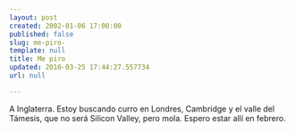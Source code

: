 ```yaml
---
layout: post
created: 2002-01-06 17:00:00
published: false
slug: me-piro-
template: null
title: Me piro
updated: 2010-03-25 17:44:27.557734
url: null

---
```


A Inglaterra. Estoy buscando curro en Londres, Cambridge y el valle del T&aacute;mesis, que no ser&aacute; Silicon Valley, pero mola. Espero estar all&iacute; en febrero.



